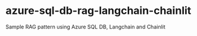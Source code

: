 # azure-sql-db-rag-langchain-chainlit
Sample RAG pattern using Azure SQL DB, Langchain and Chainlit
